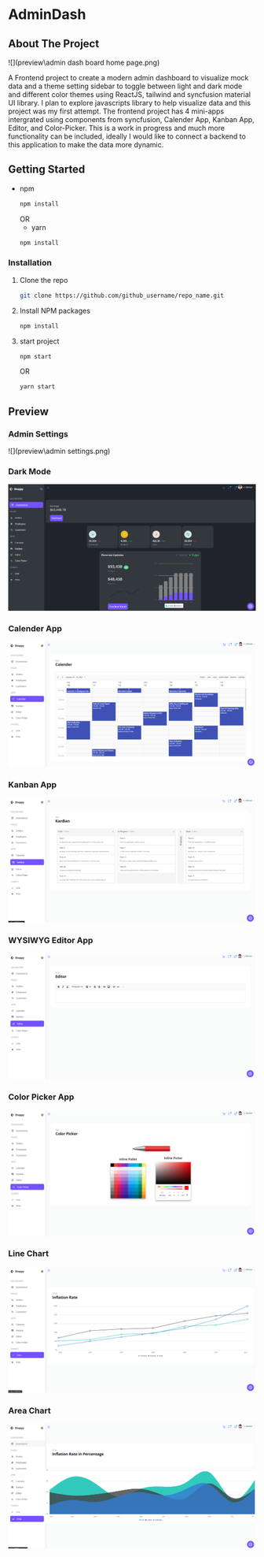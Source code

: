 # AdminDash

<!-- ABOUT THE PROJECT -->

## About The Project

![](preview\admin dash board home page.png)

A Frontend project to create a modern admin dashboard to visualize mock data and a theme setting sidebar to toggle between light and dark mode and different color themes using ReactJS, tailwind and syncfusion material UI library. I plan to explore javascripts library to help visualize data and this project was my first attempt. The frontend project has 4 mini-apps intergrated using components from syncfusion, Calender App, Kanban App, Editor, and Color-Picker. This is a work in progress and much more functionality can be included, ideally I would like to connect a backend to this application to make the data more dynamic.

## Getting Started

- npm
  ```sh
  npm install
  ```
  OR
  - yarn
  ```sh
  npm install
  ```

### Installation

1. Clone the repo
   ```sh
   git clone https://github.com/github_username/repo_name.git
   ```
2. Install NPM packages
   ```sh
   npm install
   ```
3. start project
   ```sh
   npm start
   ```
   OR
   ```sh
   yarn start
   ```

## Preview

### Admin Settings

![](preview\admin settings.png)

### Dark Mode

![](preview\dark_mode.png)

### Calender App

![](preview\calender_app.png)

### Kanban App

![](preview\Kanban_app.png)

### WYSIWYG Editor App

![](preview\editor_app.png)

### Color Picker App

![](preview\color_picker_app.png)

### Line Chart

![](preview\line_chart.png)

### Area Chart

![](preview\area_chart.png)
